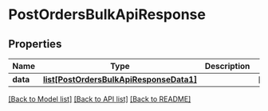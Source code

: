 # PostOrdersBulkApiResponse

## Properties
Name | Type | Description | Notes
------------ | ------------- | ------------- | -------------
**data** | [**list[PostOrdersBulkApiResponseData1]**](PostOrdersBulkApiResponseData1.md) |  | [optional] 

[[Back to Model list]](../README.md#documentation-for-models) [[Back to API list]](../README.md#documentation-for-api-endpoints) [[Back to README]](../README.md)


